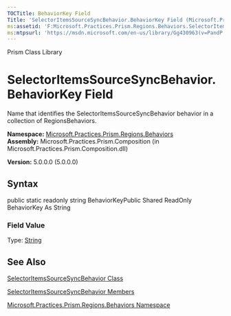 ```yaml
---
TOCTitle: BehaviorKey Field
Title: 'SelectorItemsSourceSyncBehavior.BehaviorKey Field (Microsoft.Practices.Prism.Regions.Behaviors)'
ms:assetid: 'F:Microsoft.Practices.Prism.Regions.Behaviors.SelectorItemsSourceSyncBehavior.BehaviorKey'
ms:mtpsurl: 'https://msdn.microsoft.com/en-us/library/Gg430963(v=PandP.50)'
---
```


Prism Class Library

SelectorItemsSourceSyncBehavior.BehaviorKey Field
=====================================================

Name that identifies the SelectorItemsSourceSyncBehavior behavior in a collection of RegionsBehaviors.

**Namespace:** [Microsoft.Practices.Prism.Regions.Behaviors](https://msdn.microsoft.com/n:microsoft.practices.prism.regions.behaviors)
**Assembly:** Microsoft.Practices.Prism.Composition (in Microsoft.Practices.Prism.Composition.dll)

**Version:** 5.0.0.0 (5.0.0.0)

## Syntax


<span id="syntaxToggle"></span>public static readonly string BehaviorKeyPublic Shared ReadOnly BehaviorKey As String
### Field Value

Type: [String](http://msdn2.microsoft.com/en-us/library/s1wwdcbf)

See Also
--------


[SelectorItemsSourceSyncBehavior Class](https://msdn.microsoft.com/t:microsoft.practices.prism.regions.behaviors.selectoritemssourcesyncbehavior)

[SelectorItemsSourceSyncBehavior Members](https://msdn.microsoft.com/allmembers.t:microsoft.practices.prism.regions.behaviors.selectoritemssourcesyncbehavior)

[Microsoft.Practices.Prism.Regions.Behaviors Namespace](https://msdn.microsoft.com/n:microsoft.practices.prism.regions.behaviors)
